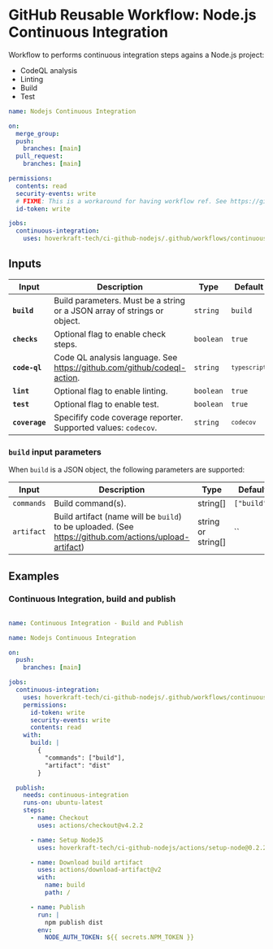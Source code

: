 <!-- start title -->

# GitHub Reusable Workflow: Node.js Continuous Integration

<!-- end title -->
<!-- start description -->

Workflow to performs continuous integration steps agains a Node.js project:

- CodeQL analysis
- Linting
- Build
- Test

<!-- end description -->
<!-- start contents -->
<!-- end contents -->
<!-- start usage -->

```yaml
name: Nodejs Continuous Integration

on:
  merge_group:
  push:
    branches: [main]
  pull_request:
    branches: [main]

permissions:
  contents: read
  security-events: write
  # FIXME: This is a workaround for having workflow ref. See https://github.com/orgs/community/discussions/38659
  id-token: write

jobs:
  continuous-integration:
    uses: hoverkraft-tech/ci-github-nodejs/.github/workflows/continuous-integration.yml@0.14.0
```

<!-- end usage -->
<!-- start secrets -->
<!-- end secrets -->
<!-- start inputs -->

## Inputs

| **Input**                 | **Description**                                                           | **Type**             | **Default**               | **Required** |
| ------------------------- | ------------------------------------------------------------------------- | -------------------- | ------------------------- | ------------ |
| **<code>build</code>**    | Build parameters. Must be a string or a JSON array of strings or object.  | <code>string</code>  | <code>build</code>        | **false**    |
| **<code>checks</code>**   | Optional flag to enable check steps.                                      | <code>boolean</code> | <code>true</code>         | **false**    |
| **<code>code-ql</code>**  | Code QL analysis language. See <https://github.com/github/codeql-action>. | <code>string</code>  | <code>`typescript`</code> | **false**    |
| **<code>lint</code>**     | Optional flag to enable linting.                                          | <code>boolean</code> | <code>true</code>         | **false**    |
| **<code>test</code>**     | Optional flag to enable test.                                             | <code>boolean</code> | <code>true</code>         | **false**    |
| **<code>coverage</code>** | Specifify code coverage reporter. Supported values: `codecov`.            | <code>string</code>  | <code>`codecov`</code>    | **false**    |

### `build` input parameters

When `build` is a JSON object, the following parameters are supported:

| **Input**  | **Description**                                                                                          | **Type**           | **Default** | **Required** |
| ---------- | -------------------------------------------------------------------------------------------------------- | ------------------ | ----------- | ------------ |
| `commands` | Build command(s).                                                                                        | string[]           | `["build"]` | **false**    |
| `artifact` | Build artifact (name will be `build`) to be uploaded. (See <https://github.com/actions/upload-artifact>) | string or string[] | ``          | **false**    |

<!-- end inputs -->
<!-- start outputs -->
<!-- end outputs -->
<!-- start [.github/ghadocs/examples/] -->

## Examples

### Continuous Integration, build and publish

```yaml

name: Continuous Integration - Build and Publish

name: Nodejs Continuous Integration

on:
  push:
    branches: [main]

jobs:
  continuous-integration:
    uses: hoverkraft-tech/ci-github-nodejs/.github/workflows/continuous-integration.yml@0.14.0
    permissions:
      id-token: write
      security-events: write
      contents: read
    with:
      build: |
        {
          "commands": ["build"],
          "artifact": "dist"
        }

  publish:
    needs: continuous-integration
    runs-on: ubuntu-latest
    steps:
      - name: Checkout
        uses: actions/checkout@v4.2.2

      - name: Setup NodeJS
        uses: hoverkraft-tech/ci-github-nodejs/actions/setup-node@0.2.2

      - name: Download build artifact
        uses: actions/download-artifact@v2
        with:
          name: build
          path: /

      - name: Publish
        run: |
          npm publish dist
        env:
          NODE_AUTH_TOKEN: ${{ secrets.NPM_TOKEN }}
```

<!-- end [.github/ghadocs/examples/] -->
